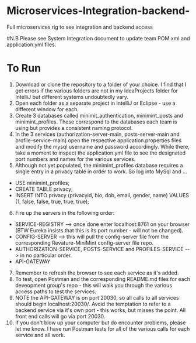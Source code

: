 # Microservices-Integration-backend-
Full microservices rig to see integration and backend access

#N.B
Please see System Integration document to update team POM.xml and application.yml files.

# To Run
1. Download or clone the repository to a folder of your choice. I find that I get errors if the various folders are not in my IdeaProjects folder for IntelliJ but different systems undoubtedly vary.
2. Open each folder as a separate project in IntelliJ or Eclipse - use a different window for each.
3. Create 3 databases called minimit_authentication, minimint_posts and minimint_profiles. These correspond to the databases each team is using but provides a consistent naming protocol.
4. In the 3 services (authorization-server-main, posts-server-main and profile-service-main) open the respective application.properties files and modify the mysql username and password accordingly. While there, take a moment to inspect the application.yml file to see the designated port numbers and names for the various services.
5. Although not yet populated, the minimint_profiles database requires a single entry in a privacy table in order to work. So log into MySql and ...
  * USE minimint_profiles;
  * CREATE TABLE privacy;
  * INSERT INTO privacy (privacyid, bio, dob, email, gender, name) VALUES (1, false, false, true, true, true);
6. Fire up the servers in the following order:
  * SERVICE-REGISTRY --> once done enter localhost:8761 on your browser (BTW Eureka insists that this is its port number - will not be changed).
  * CONFIG-SERVER --> this will pull the config-server file from the corresponding Revature-MiniMint config-server file repo.
  * AUTHORIZATION-SERVICE, POSTS-SERVICE and PROFILES-SERVICE --> in no particular order.
  * API-GATEWAY
7. Remember to refresh the browser to see each service as it's added.
8. To test, open Postman and the corresponding README.md files for each deveopment group's repo - this will walk you through the various access paths to test the services.
9. NOTE the API-GATEWAY is on port 20030, so all calls to all services should begin localhost:20030/<service predicate path>. Avoid the temptation to refer to a backend service via it's own port - this works, but misses the point. All front end calls will go via port 20030.
10. If you don't blow up your computer but do encounter problems, please let me know. I have run Postman tests for all of the various calls for each service and all work.

